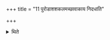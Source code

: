 +++
title = "11 पुरोडाशशकलमच्छावाकाय निदधाति"

+++

<details><summary>थिते</summary>

पुरोडाशशकलमच्छावाकाय निदधाति ११
</details>
